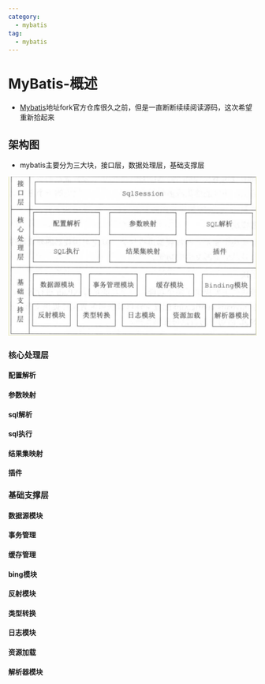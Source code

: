 ```yaml
---
category:
  - mybatis
tag:
  - mybatis
---
```


# MyBatis-概述

- [Mybatis](https://github.com/HFwas/mybatis-3.git)地址fork官方仓库很久之前，但是一直断断续续阅读源码，这次希望重新拾起来

## 架构图

- mybatis主要分为三大块，接口层，数据处理层，基础支撑层

![image-20240407231556413](images/image-20240407231556413.png)

### 核心处理层

#### 配置解析

#### 参数映射

#### sql解析

#### sql执行

#### 结果集映射

#### 插件

### 基础支撑层

#### 数据源模块

#### 事务管理

#### 缓存管理

#### bing模块

#### 反射模块

#### 类型转换

#### 日志模块

#### 资源加载

#### 解析器模块

